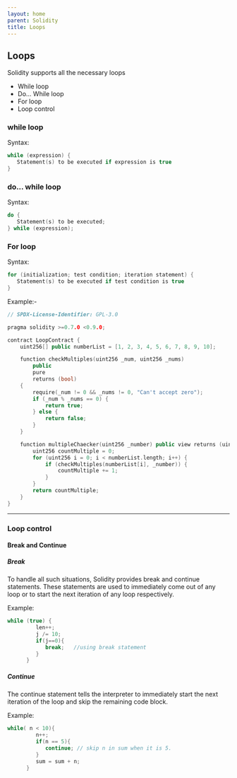 ```yaml
---
layout: home
parent: Solidity
title: Loops
---
```


## Loops

Solidity supports all the necessary loops

* While loop
* Do... While loop
* For loop
* Loop control 

### while loop
Syntax:
```c++
while (expression) {
   Statement(s) to be executed if expression is true
}
```

### do... while loop
Syntax:
```c++
do {
   Statement(s) to be executed;
} while (expression);
```

### For loop
Syntax:
```c++
for (initialization; test condition; iteration statement) {
   Statement(s) to be executed if test condition is true
}
```

Example:-
```c++
// SPDX-License-Identifier: GPL-3.0

pragma solidity >=0.7.0 <0.9.0;

contract LoopContract {
    uint256[] public numberList = [1, 2, 3, 4, 5, 6, 7, 8, 9, 10];

    function checkMultiples(uint256 _num, uint256 _nums)
        public
        pure
        returns (bool)
    {
        require(_num != 0 && _nums != 0, "Can't accept zero");
        if (_num % _nums == 0) {
            return true;
        } else {
            return false;
        }
    }

    function multipleChaecker(uint256 _number) public view returns (uint256) {
        uint256 countMultiple = 0;
        for (uint256 i = 0; i < numberList.length; i++) {
            if (checkMultiples(numberList[i], _number)) {
                countMultiple += 1;
            }
        }
        return countMultiple;
    }
}
```

<hr>

### Loop control
#### Break and Continue
##### Break
To handle all such situations, Solidity provides break and continue statements. These statements are used to immediately come out of any loop or to start the next iteration of any loop respectively.

Example:
```c++
while (true) {
         len++;
         j /= 10;
         if(j==0){
            break;   //using break statement
         }
      }
```

##### Continue
The continue statement tells the interpreter to immediately start the next iteration of the loop and skip the remaining code block.

Example:
```c++
while( n < 10){
         n++;
         if(n == 5){
            continue; // skip n in sum when it is 5.
         }
         sum = sum + n;
      }
```
